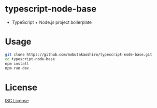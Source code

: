 # typescript-node-base

* TypeScript + Node.js project boilerplate

# Usage

```bash
git clone https://github.com/nobutakaoshiro/typescript-node-base.git
cd typescript-node-base
npm install
npm run dev
```

# License

[ISC License](./LICENSE)